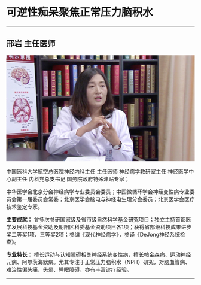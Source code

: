 # 可逆性痴呆聚焦正常压力脑积水

---

## 邢岩 主任医师

![1679209925130](image/c03_034/1679209925130.png)

中国医科大学航空总医院神经内科主任  主任医师 神经病学教研室主任  神经医学中心副主任  内科党总支书记  国务院政府特殊津贴专家；

中华医学会北京分会神经病学专业委员会委员；中国微循环学会神经变性病专业委员会第一届委员会常委；北京医学会脑电与神经电生理分会委员；北京医学会医疗技术鉴定专家。


**主要成就：** 曾多次参研国家级及省市级自然科学基金研究项目；独立主持首都医学发展科技基金资助及朝阳区科委基金资助项目各1项；获得省部级科技成果进步奖二等奖1项、三等奖2项；参编《现代神经病学》，参译《DeJong神经系统检查》。


**专业特长：** 擅长运动与认知障碍相关神经系统变性病，擅长帕金森病、运动神经元病、阿尔茨海默病。尤其专注于正常压力脑积水（NPH）研究，对脑血管病、难治性偏头痛、头晕、睡眠障碍，亦有丰富诊疗经验。

---
